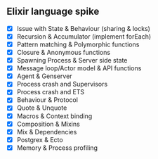 ## Elixir language spike

- [x] Issue with State & Behaviour (sharing & locks)
- [x] Recursion & Accumulator (implement forEach)
- [x] Pattern matching & Polymorphic functions
- [x] Closure & Anonymous functions
- [x] Spawning Process & Server side state
- [x] Message loop/Actor model & API functions
- [x] Agent & Genserver
- [x] Process crash and Supervisors
- [x] Process crash and ETS
- [x] Behaviour & Protocol
- [x] Quote & Unquote
- [x] Macros & Context binding
- [x] Composition & Mixins
- [x] Mix & Dependencies
- [x] Postgrex & Ecto
- [x] Memory & Process profiling
